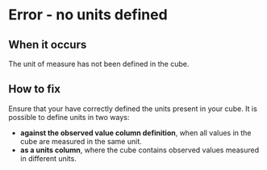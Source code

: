 # Error - no units defined

## When it occurs

The unit of measure has not been defined in the cube.

## How to fix

Ensure that your have correctly defined the units present in your cube. It is possible to define units in two ways:

* **against the observed value column definition**, when all values in the cube are measured in the same unit.
* **as a units column**, where the cube contains observed values measured in different units.

<!-- TODO: Link to somewhere which helps the user define units. -->